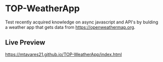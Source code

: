 # TOP-WeatherApp

Test recently acquired knowledge on async javascript and API's by bulding a weather app that gets data from https://openweathermap.org.

## Live Preview
https://mtavares21.github.io/TOP-WeatherApp/index.html

